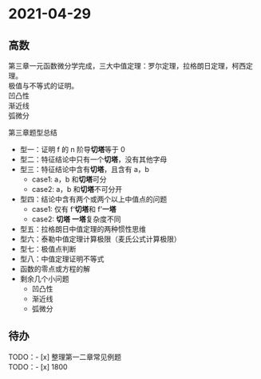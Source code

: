 # 2021-04-29

## 高数

第三章一元函数微分学完成，三大中值定理：罗尔定理，拉格朗日定理，柯西定理。  
极值与不等式的证明。  
凹凸性  
渐近线  
弧微分

第三章题型总结

- 型一：证明 f 的 n 阶导**切塔**等于 0
- 型二：特征结论中只有一个**切塔**，没有其他字母
- 型三：特征结论中含有**切塔**，且含有 a，b
  - case1: a，b 和**切塔**可分
  - case2: a，b 和**切塔**不可分开
- 型四：结论中含有两个或两个以上中值点的问题
  - case1: 仅有 f‘**切塔**和 f’**一塔**
  - case2: **切塔** **一塔**复杂度不同
- 型五：拉格朗日中值定理的两种惯性思维
- 型六：泰勒中值定理计算极限（麦氏公式计算极限）
- 型七：极值点判断
- 型八：中值定理证明不等式
- 函数的零点或方程的解
- 剩余几个小问题
  - 凹凸性
  - 渐近线
  - 弧微分

## 待办

TODO：- [x] 整理第一二章常见例题  
TODO：- [x] 1800
